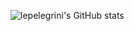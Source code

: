 ![lepelegrini's GitHub stats](https://github-readme-stats.vercel.app/api?username=lepelegrini&showicons=true&theme=dracula)
